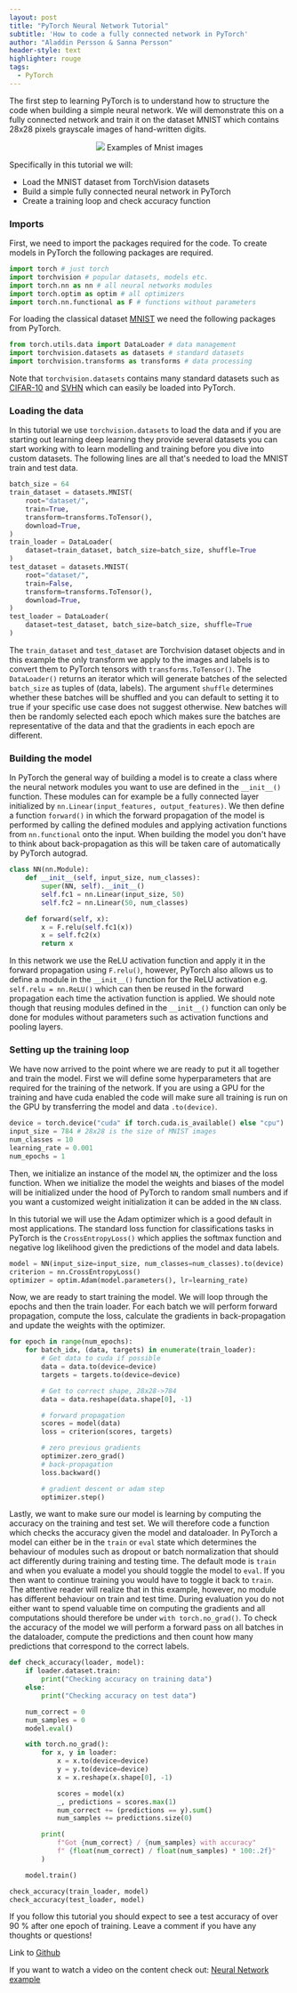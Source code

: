 ```yaml
---
layout: post
title: "PyTorch Neural Network Tutorial"
subtitle: 'How to code a fully connected network in PyTorch'
author: "Aladdin Persson & Sanna Persson"
header-style: text
highlighter: rouge
tags:
  - PyTorch
---
```

<script data-ad-client="ca-pub-7720049635521188" async src="https://pagead2.googlesyndication.com/pagead/js/adsbygoogle.js"></script>

The first step to learning PyTorch is to understand how to structure the code when building a simple neural network.
We will demonstrate this on a fully connected network and train it on the dataset MNIST which contains 28x28
pixels grayscale images of hand-written digits.

<p align="center">

  <img src="../../../../../img/in-post/mnist.png">
  Examples of Mnist images 

</p>

Specifically in this tutorial we will:
* Load the  MNIST dataset from TorchVision datasets
* Build a simple fully connected neural network in PyTorch
* Create a training loop and check accuracy function

### Imports
First, we need to import the packages required for the code. To create 
models in PyTorch the following packages are required. 

<script src="https://gist.github.com/aladdinpersson/718e3e7a191236662aca46f4637eed7e.js"></script>

```python
import torch # just torch
import torchvision # popular datasets, models etc.
import torch.nn as nn # all neural networks modules
import torch.optim as optim # all optimizers 
import torch.nn.functional as F # functions without parameters 
```
For loading the classical dataset [MNIST](https://pytorch.org/docs/stable/torchvision/datasets.html#mnist) we need the following packages
from PyTorch. 
<script src="https://gist.github.com/aladdinpersson/620d1357098bf866c5843ce1a8424676.js"></script>

```python
from torch.utils.data import DataLoader # data management 
import torchvision.datasets as datasets # standard datasets
import torchvision.transforms as transforms # data processing
```  
Note that `torchvision.datasets` contains many standard datasets
such as [CIFAR-10](https://pytorch.org/docs/stable/torchvision/datasets.html#cifar) and [SVHN](https://pytorch.org/docs/stable/torchvision/datasets.html#svhn) which can easily be loaded into PyTorch.  
### Loading the data
In this tutorial we use `torchvision.datasets` to load the data and if you are starting out learning deep
learning they provide several datasets you can start working with to learn modelling and training before you dive into 
custom datasets. The following lines are all that's needed to load the MNIST train and test data.

```python
batch_size = 64
train_dataset = datasets.MNIST( 
    root="dataset/",
    train=True,
    transform=transforms.ToTensor(),
    download=True,
)
train_loader = DataLoader(
    dataset=train_dataset, batch_size=batch_size, shuffle=True
)
test_dataset = datasets.MNIST(
    root="dataset/",
    train=False,
    transform=transforms.ToTensor(),
    download=True,
)
test_loader = DataLoader(
    dataset=test_dataset, batch_size=batch_size, shuffle=True
)
``` 
The `train_dataset` and `test_dataset` are Torchvision dataset objects and in this example
the only transform we apply to the images and labels is to convert them to PyTorch tensors with
`transforms.ToTensor()`. The `DataLoader()` returns an iterator which will generate batches of the selected 
`batch_size` as tuples of (data, labels). The argument `shuffle` determines
whether these batches will be shuffled and you can default to setting it to true
if your specific use case does not suggest otherwise. New batches will then be randomly selected each epoch
which makes sure the batches are representative of the data and that the gradients
in each epoch are different.

### Building the model
In PyTorch the general way of building a model is to create a class where the neural network modules you want to use
are defined in the `__init__()` function. These modules can for example be a fully connected layer initialized by 
`nn.Linear(input_features, output_features)`. We then define a function `forward()` in which the forward
propagation of the model is performed by calling the defined modules and applying activation functions from 
`nn.functional` onto the input. When building the model you don't have to think about back-propagation as 
this will be taken care of automatically by PyTorch autograd.
```python
class NN(nn.Module):
    def __init__(self, input_size, num_classes):
        super(NN, self).__init__()
        self.fc1 = nn.Linear(input_size, 50)
        self.fc2 = nn.Linear(50, num_classes)

    def forward(self, x):
        x = F.relu(self.fc1(x))
        x = self.fc2(x)
        return x 
``` 
In this network we use the ReLU activation function and apply it in the forward propagation using ```F.relu()```,
however, PyTorch also allows us to define a module in the ```__init__()``` function for the ReLU activation e.g.
```self.relu = nn.ReLU()``` which can then be reused in the forward propagation each time the activation function is
applied. We should note though that reusing modules defined in the `__init__()` function can only be done for
modules without parameters such as activation functions and pooling layers.

### Setting up the training loop
We have now arrived to the point where we are ready to put it all together and
train the model. First we will define some hyperparameters that are required
for the training of the network. If you are using a GPU for the training and have 
cuda enabled the code will make sure all training is run on the GPU by 
transferring the model and data `.to(device)`.
```python
device = torch.device("cuda" if torch.cuda.is_available() else "cpu")
input_size = 784 # 28x28 is the size of MNIST images
num_classes = 10
learning_rate = 0.001
num_epochs = 1
``` 
Then, we initialize an instance of the model `NN`, the optimizer and the loss function.
When we initialize the model the weights and biases of the model will be initialized
under the hood of PyTorch to random small numbers and if you want a customized weight 
initialization it can be added in the `NN` class. 

In this tutorial we will use the Adam optimizer which is a good default in most applications.
The standard loss function for classifications tasks in PyTorch is the `CrossEntropyLoss()`
which applies the softmax function and negative log likelihood given the predictions
of the model and data labels.
```python
model = NN(input_size=input_size, num_classes=num_classes).to(device)
criterion = nn.CrossEntropyLoss()
optimizer = optim.Adam(model.parameters(), lr=learning_rate)
```
Now, we are ready to start training the model. We will loop through the epochs
and then the train loader. For each batch we will perform forward propagation, 
compute the loss, calculate the gradients in back-propagation and update the weights
with the optimizer. 

```python
for epoch in range(num_epochs):
    for batch_idx, (data, targets) in enumerate(train_loader):
        # Get data to cuda if possible
        data = data.to(device=device)
        targets = targets.to(device=device)

        # Get to correct shape, 28x28->784
        data = data.reshape(data.shape[0], -1) 

        # forward propagation
        scores = model(data)
        loss = criterion(scores, targets)

        # zero previous gradients
        optimizer.zero_grad()
        # back-propagation
        loss.backward()

        # gradient descent or adam step
        optimizer.step()
```
Lastly, we want to make sure our model is learning by computing the accuracy on
the training and test set. We will therefore code a function which checks the
accuracy given the model and dataloader. In PyTorch a model can either be in the
`train` or `eval` state which determines the behaviour of modules such as dropout
or batch normalization that should act differently during training and testing time. 
The default mode is `train` and when you evaluate a model you should toggle the model to
`eval`. If you then want to continue training you would have to toggle it back to `train`.
The attentive reader will realize that in this example, however, no module has different
behaviour on train and test time. During evaluation you do not either want to spend
valuable time on computing the gradients and all computations should therefore be
under `with torch.no_grad()`. To check the accuracy of the model we will perform 
a forward pass on all batches in the dataloader, compute the predictions and then 
count how many predictions that correspond to the correct labels. 
```python
def check_accuracy(loader, model):
    if loader.dataset.train:
        print("Checking accuracy on training data")
    else:
        print("Checking accuracy on test data")

    num_correct = 0
    num_samples = 0
    model.eval()

    with torch.no_grad():
        for x, y in loader:
            x = x.to(device=device)
            y = y.to(device=device)
            x = x.reshape(x.shape[0], -1)

            scores = model(x)
            _, predictions = scores.max(1)
            num_correct += (predictions == y).sum()
            num_samples += predictions.size(0)

        print(
            f"Got {num_correct} / {num_samples} with accuracy"
            f" {float(num_correct) / float(num_samples) * 100:.2f}"
        )

    model.train()

check_accuracy(train_loader, model)
check_accuracy(test_loader, model)
```
If you follow this tutorial you should expect to see a test accuracy of over 90 %
after one epoch of training. 
Leave a comment if you have any thoughts or questions!

Link to [Github](https://github.com/AladdinPerzon)

If you want to watch a video on the content check out: [Neural Network example](https://www.youtube.com/watch?v=Jy4wM2X21u0)
